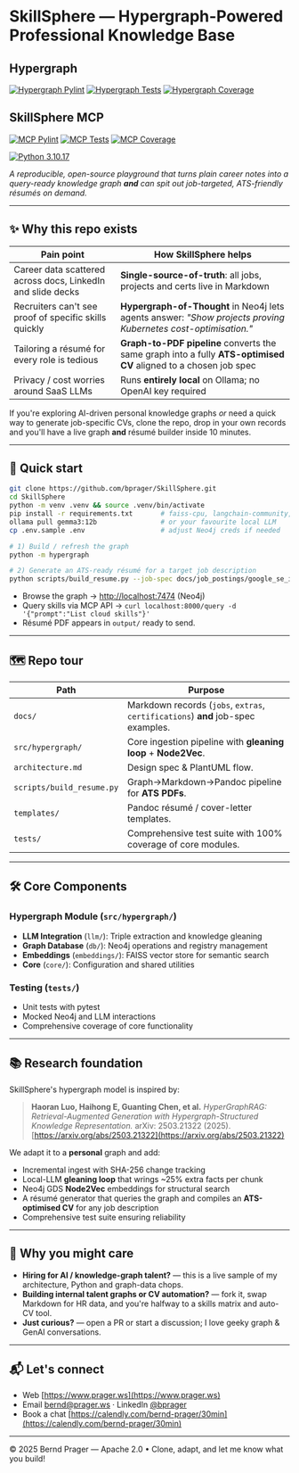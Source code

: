 # SkillSphere — Hypergraph-Powered Professional Knowledge Base

## Hypergraph

[![Hypergraph Pylint](https://github.com/bprager/SkillSphere/actions/workflows/tests.yml/badge.svg?job=test&matrix=project%3Ahypergraph%2Ccheck%3Apylint)](https://github.com/bprager/SkillSphere/actions/workflows/tests.yml?query=branch%3Amain+job%3Atest+matrix%3Aproject%3Ahypergraph%2Ccheck%3Apylint)
[![Hypergraph Tests](https://github.com/bprager/SkillSphere/actions/workflows/tests.yml/badge.svg?job=test&matrix=project%3Ahypergraph%2Ccheck%3Apytest)](https://github.com/bprager/SkillSphere/actions/workflows/tests.yml?query=branch%3Amain+job%3Atest+matrix%3Aproject%3Ahypergraph%2Ccheck%3Apytest)
[![Hypergraph Coverage](https://github.com/bprager/SkillSphere/actions/workflows/tests.yml/badge.svg?job=test&matrix=project%3Ahypergraph%2Ccheck%3Acoverage)](https://github.com/bprager/SkillSphere/actions/workflows/tests.yml?query=branch%3Amain+job%3Atest+matrix%3Aproject%3Ahypergraph%2Ccheck%3Acoverage)

## SkillSphere MCP

[![MCP Pylint](https://github.com/bprager/SkillSphere/actions/workflows/tests.yml/badge.svg?job=test&matrix=project%3Askill_sphere_mcp%2Ccheck%3Apylint)](https://github.com/bprager/SkillSphere/actions/workflows/tests.yml?query=branch%3Amain+job%3Atest+matrix%3Aproject%3Askill_sphere_mcp%2Ccheck%3Apylint)
[![MCP Tests](https://github.com/bprager/SkillSphere/actions/workflows/tests.yml/badge.svg?job=test&matrix=project%3Askill_sphere_mcp%2Ccheck%3Apytest)](https://github.com/bprager/SkillSphere/actions/workflows/tests.yml?query=branch%3Amain+job%3Atest+matrix%3Aproject%3Askill_sphere_mcp%2Ccheck%3Apytest)
[![MCP Coverage](https://github.com/bprager/SkillSphere/actions/workflows/tests.yml/badge.svg?job=test&matrix=project%3Askill_sphere_mcp%2Ccheck%3Acoverage)](https://github.com/bprager/SkillSphere/actions/workflows/tests.yml?query=branch%3Amain+job%3Atest+matrix%3Aproject%3Askill_sphere_mcp%2Ccheck%3Acoverage)

[![Python 3.10.17](https://img.shields.io/badge/python-3.10.17-blue.svg)](https://www.python.org/downloads/)

*A reproducible, open-source playground that turns plain career notes into a query-ready knowledge graph **and** can spit out job-targeted, ATS-friendly résumés on demand.*

---

## ✨ Why this repo exists

| Pain point                                                  | How SkillSphere helps                                                                                            |
| ----------------------------------------------------------- | ---------------------------------------------------------------------------------------------------------------- |
| Career data scattered across docs, LinkedIn and slide decks | **Single-source-of-truth**: all jobs, projects and certs live in Markdown                                        |
| Recruiters can't see proof of specific skills quickly       | **Hypergraph-of-Thought** in Neo4j lets agents answer: *"Show projects proving Kubernetes cost-optimisation."*   |
| Tailoring a résumé for every role is tedious                | **Graph-to-PDF pipeline** converts the same graph into a fully **ATS-optimised CV** aligned to a chosen job spec |
| Privacy / cost worries around SaaS LLMs                     | Runs **entirely local** on Ollama; no OpenAI key required                                                        |

If you're exploring AI-driven personal knowledge graphs *or* need a quick way to generate job-specific CVs, clone the repo, drop in your own records and you'll have a live graph **and** résumé builder inside 10 minutes.

---

## 🚀 Quick start

```bash
git clone https://github.com/bprager/SkillSphere.git
cd SkillSphere
python -m venv .venv && source .venv/bin/activate
pip install -r requirements.txt       # faiss-cpu, langchain-community, neo4j-driver…
ollama pull gemma3:12b                # or your favourite local LLM
cp .env.sample .env                   # adjust Neo4j creds if needed

# 1) Build / refresh the graph
python -m hypergraph

# 2) Generate an ATS-ready résumé for a target job description
python scripts/build_resume.py --job-spec docs/job_postings/google_se_iii.md
```

* Browse the graph → [http://localhost:7474](http://localhost:7474) (Neo4j)
* Query skills via MCP API → `curl localhost:8000/query -d '{"prompt":"List cloud skills"}'`
* Résumé PDF appears in `output/` ready to send.

---

## 🗺️ Repo tour

| Path                             | Purpose                                                                          |
| -------------------------------- | -------------------------------------------------------------------------------- |
| `docs/`                          | Markdown records (`jobs`, `extras`, `certifications`) **and** job-spec examples. |
| `src/hypergraph/`                | Core ingestion pipeline with **gleaning loop** + **Node2Vec**.                   |
| `architecture.md`                | Design spec & PlantUML flow.                                                     |
| `scripts/build_resume.py`        | Graph→Markdown→Pandoc pipeline for **ATS PDFs**.                                 |
| `templates/`                     | Pandoc résumé / cover-letter templates.                                          |
| `tests/`                         | Comprehensive test suite with 100% coverage of core modules.                     |

---

## 🛠️ Core Components

### Hypergraph Module (`src/hypergraph/`)

* **LLM Integration** (`llm/`): Triple extraction and knowledge gleaning
* **Graph Database** (`db/`): Neo4j operations and registry management
* **Embeddings** (`embeddings/`): FAISS vector store for semantic search
* **Core** (`core/`): Configuration and shared utilities

### Testing (`tests/`)

* Unit tests with pytest
* Mocked Neo4j and LLM interactions
* Comprehensive coverage of core functionality

---

## 📚 Research foundation

SkillSphere's hypergraph model is inspired by:

> **Haoran Luo, Haihong E, Guanting Chen, et al.**
> *HyperGraphRAG: Retrieval-Augmented Generation with Hypergraph-Structured Knowledge Representation.*
> arXiv: 2503.21322 (2025). [https://arxiv.org/abs/2503.21322](https://arxiv.org/abs/2503.21322)

We adapt it to a **personal** graph and add:

* Incremental ingest with SHA-256 change tracking
* Local-LLM **gleaning loop** that wrings ~25% extra facts per chunk
* Neo4j GDS **Node2Vec** embeddings for structural search
* A résumé generator that queries the graph and compiles an **ATS-optimised CV** for any job description
* Comprehensive test suite ensuring reliability

---

## 🤝 Why you might care

* **Hiring for AI / knowledge-graph talent?** — this is a live sample of my architecture, Python and graph-data chops.
* **Building internal talent graphs or CV automation?** — fork it, swap Markdown for HR data, and you're halfway to a skills matrix and auto-CV tool.
* **Just curious?** — open a PR or start a discussion; I love geeky graph & GenAI conversations.

---

## 📬 Let's connect

* Web [https://www.prager.ws](https://www.prager.ws)
* Email [bernd@prager.ws](mailto:bernd@prager.ws) · LinkedIn [@bprager](https://www.linkedin.com/in/bprager)
* Book a chat [https://calendly.com/bernd-prager/30min](https://calendly.com/bernd-prager/30min)

---

© 2025 Bernd Prager — Apache 2.0 • Clone, adapt, and let me know what you build!
